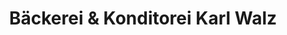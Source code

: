 ---
title: "Bäckerei & Konditorei Karl Walz"
url: /nuernberg/baeckerei-und-konditorei-karl-walz/
shop: Bäckerei
---